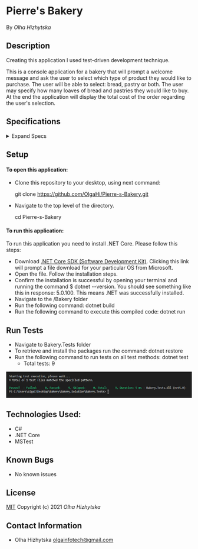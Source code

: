 # **Pierre's Bakery**
By _Olha Hizhytska_

## Description

Creating this application I used test-driven development technique. 

This is a console application for a bakery that will prompt a welcome message and ask the user to select which type of product they would like to purchase. The user will be able to select: bread, pastry or both. The user may specify how many loaves of bread and pastries they would like to buy. At the end the application will display the total cost of the order regarding the user's selection.

## Specifications

<details>
  <summary>Expand Specs</summary>

### Describe: Bread Model

| Test                                                          | Expect                                       |
| ---------------------------------------------------------     | ---------------------------------            |
| It will instantiate a Bread object with Bread constructor     | newBread                                     |
| It will create property for the Bread instance                | newBread.Quantity.IsEqualTo(breadQuantity);  |
| It will calculate a price of 1 loaf                           | newBread.CalculatePrice().IsEqualTo(5);      |
| It will calculate the offer price. Buy 2 get 1 free           | newBread.CalculateOfferPrice().IsEqualTo(10);|

### Describe: Pastry Model

| Test                                                          | Expect                                       |
| ------------------------------------------------------------- | -----------------------------------          |
| It will instantiate a Pastry object with Pastry constructor   | newPastry                                    |
| It will create property for the Pastry instance               | newPastry.Quantity.IsEqualTo(pastryQuantity);|
| It will calculate a price of 1 pastry                         | newBread.CalculatePrice().IsEqualTo(2);      |
| It will calculate the offer price. 3 for $5                   | newBread.CalculateOfferPrice().IsEqualTo(5); |
| It will calculate the offer price in case if user input is not divisible by 3| newBread.CalculateOfferPrice().IsEqualTo(7); |

</details>

## Setup

#### To open this application:

- Clone this repository to your desktop, using next command:

  git clone https://github.com/OlgaHi/Pierre-s-Bakery.git

- Navigate to the top level of the directory.

  cd Pierre-s-Bakery

#### To run this application:

To run this application you need to install .NET Core. Please follow this steps:
 - Download [.NET Core SDK (Software Development Kit)](https://dotnet.microsoft.com/download/thank-you/dotnet-sdk-2.2.106-macos-x64-installer). Clicking this link will prompt a file download for your particular OS from Microsoft.
 - Open the file. Follow the installation steps.
 - Confirm the installation is successful by opening your terminal and running the command $ dotnet --version. You should see something like this in response: 5.0.100. This means .NET was successfully installed.
 - Navigate to the /Bakery folder 
 - Run the following command: dotnet build
 - Run the following command to execute this compiled code: dotnet run

## Run Tests

- Navigate to Bakery.Tests folder 
- To retrieve and install the packages run the command: dotnet restore
- Run the following command to run tests on all test methods: dotnet test 
  - Total tests: 9

![Homepage](./images/screenshot_tdd.png)

## Technologies Used:

* C#
* .NET Core
* MSTest

## Known Bugs

- No known issues

## License

[MIT](https://en.wikipedia.org/wiki/MIT_License)
Copyright (c) 2021 _Olha Hizhytska_

## Contact Information

- Olha Hizhytska olgainfotech@gmail.com
